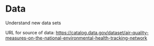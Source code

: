 # Data
Understand new data sets

URL for source of data:  https://catalog.data.gov/dataset/air-quality-measures-on-the-national-environmental-health-tracking-network
